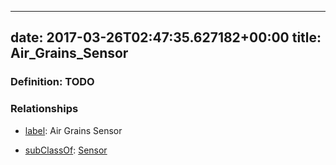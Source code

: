 
---
date: 2017-03-26T02:47:35.627182+00:00
title: Air_Grains_Sensor
---
### Definition: TODO

### Relationships

* [label](http://www.w3.org/2000/01/rdf-schema#label): Air Grains Sensor

* [subClassOf](http://www.w3.org/2000/01/rdf-schema#subClassOf): [Sensor](https://brickschema.org/schema/1.0/Brick#Sensor)
